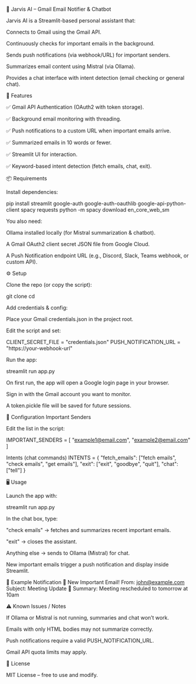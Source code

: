📩 Jarvis AI – Gmail Email Notifier & Chatbot

Jarvis AI is a Streamlit-based personal assistant that:

Connects to Gmail using the Gmail API.

Continuously checks for important emails in the background.

Sends push notifications (via webhook/URL) for important senders.

Summarizes email content using Mistral (via Ollama).

Provides a chat interface with intent detection (email checking or general chat).

🚀 Features

✅ Gmail API Authentication (OAuth2 with token storage).

✅ Background email monitoring with threading.

✅ Push notifications to a custom URL when important emails arrive.

✅ Summarized emails in 10 words or fewer.

✅ Streamlit UI for interaction.

✅ Keyword-based intent detection (fetch emails, chat, exit).

📦 Requirements

Install dependencies:

pip install streamlit google-auth google-auth-oauthlib google-api-python-client spacy requests
python -m spacy download en_core_web_sm


You also need:

Ollama
 installed locally (for Mistral summarization & chatbot).

A Gmail OAuth2 client secret JSON file from Google Cloud.

A Push Notification endpoint URL (e.g., Discord, Slack, Teams webhook, or custom API).

⚙️ Setup

Clone the repo (or copy the script):

git clone <your-repo-url>
cd <your-project>


Add credentials & config:

Place your Gmail credentials.json in the project root.

Edit the script and set:

CLIENT_SECRET_FILE = "credentials.json"
PUSH_NOTIFICATION_URL = "https://your-webhook-url"


Run the app:

streamlit run app.py


On first run, the app will open a Google login page in your browser.

Sign in with the Gmail account you want to monitor.

A token.pickle file will be saved for future sessions.

🔑 Configuration
Important Senders

Edit the list in the script:

IMPORTANT_SENDERS = [
    "example1@email.com",
    "example2@email.com"
]

Intents (chat commands)
INTENTS = {
    "fetch_emails": ["fetch emails", "check emails", "get emails"],
    "exit": ["exit", "goodbye", "quit"],
    "chat": ["tell"]
}

🖥️ Usage

Launch the app with:

streamlit run app.py


In the chat box, type:

"check emails" → fetches and summarizes recent important emails.

"exit" → closes the assistant.

Anything else → sends to Ollama (Mistral) for chat.

New important emails trigger a push notification and display inside Streamlit.

📌 Example Notification
📩 New Important Email!
From: john@example.com
Subject: Meeting Update
📌 Summary: Meeting rescheduled to tomorrow at 10am

⚠️ Known Issues / Notes

If Ollama or Mistral is not running, summaries and chat won’t work.

Emails with only HTML bodies may not summarize correctly.

Push notifications require a valid PUSH_NOTIFICATION_URL.

Gmail API quota limits may apply.

📜 License

MIT License – free to use and modify.
